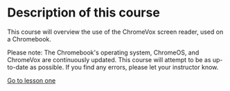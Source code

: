 # Description of this course

This course will overview the use of the ChromeVox screen reader, used on a Chromebook.

Please note: The Chromebook's operating system, ChromeOS, and ChromeVox are continuously updated. This course will attempt to be as up-to-date as possible. If you find any errors, please let your instructor know. 

[Go to lesson one](lesson%2001.html)